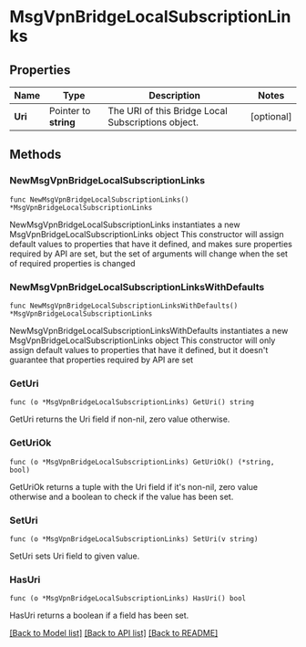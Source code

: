 # MsgVpnBridgeLocalSubscriptionLinks

## Properties

Name | Type | Description | Notes
------------ | ------------- | ------------- | -------------
**Uri** | Pointer to **string** | The URI of this Bridge Local Subscriptions object. | [optional] 

## Methods

### NewMsgVpnBridgeLocalSubscriptionLinks

`func NewMsgVpnBridgeLocalSubscriptionLinks() *MsgVpnBridgeLocalSubscriptionLinks`

NewMsgVpnBridgeLocalSubscriptionLinks instantiates a new MsgVpnBridgeLocalSubscriptionLinks object
This constructor will assign default values to properties that have it defined,
and makes sure properties required by API are set, but the set of arguments
will change when the set of required properties is changed

### NewMsgVpnBridgeLocalSubscriptionLinksWithDefaults

`func NewMsgVpnBridgeLocalSubscriptionLinksWithDefaults() *MsgVpnBridgeLocalSubscriptionLinks`

NewMsgVpnBridgeLocalSubscriptionLinksWithDefaults instantiates a new MsgVpnBridgeLocalSubscriptionLinks object
This constructor will only assign default values to properties that have it defined,
but it doesn't guarantee that properties required by API are set

### GetUri

`func (o *MsgVpnBridgeLocalSubscriptionLinks) GetUri() string`

GetUri returns the Uri field if non-nil, zero value otherwise.

### GetUriOk

`func (o *MsgVpnBridgeLocalSubscriptionLinks) GetUriOk() (*string, bool)`

GetUriOk returns a tuple with the Uri field if it's non-nil, zero value otherwise
and a boolean to check if the value has been set.

### SetUri

`func (o *MsgVpnBridgeLocalSubscriptionLinks) SetUri(v string)`

SetUri sets Uri field to given value.

### HasUri

`func (o *MsgVpnBridgeLocalSubscriptionLinks) HasUri() bool`

HasUri returns a boolean if a field has been set.


[[Back to Model list]](../README.md#documentation-for-models) [[Back to API list]](../README.md#documentation-for-api-endpoints) [[Back to README]](../README.md)


